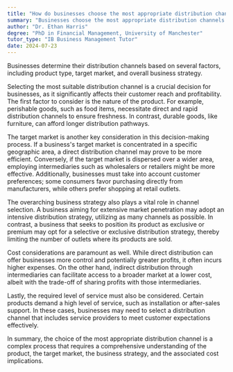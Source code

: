 ```yaml
---
title: "How do businesses choose the most appropriate distribution channels for their products?"
summary: "Businesses choose the most appropriate distribution channels based on their product type, target market, and overall business strategy."
author: "Dr. Ethan Harris"
degree: "PhD in Financial Management, University of Manchester"
tutor_type: "IB Business Management Tutor"
date: 2024-07-23
---
```


Businesses determine their distribution channels based on several factors, including product type, target market, and overall business strategy.

Selecting the most suitable distribution channel is a crucial decision for businesses, as it significantly affects their customer reach and profitability. The first factor to consider is the nature of the product. For example, perishable goods, such as food items, necessitate direct and rapid distribution channels to ensure freshness. In contrast, durable goods, like furniture, can afford longer distribution pathways.

The target market is another key consideration in this decision-making process. If a business's target market is concentrated in a specific geographic area, a direct distribution channel may prove to be more efficient. Conversely, if the target market is dispersed over a wider area, employing intermediaries such as wholesalers or retailers might be more effective. Additionally, businesses must take into account customer preferences; some consumers favor purchasing directly from manufacturers, while others prefer shopping at retail outlets.

The overarching business strategy also plays a vital role in channel selection. A business aiming for extensive market penetration may adopt an intensive distribution strategy, utilizing as many channels as possible. In contrast, a business that seeks to position its product as exclusive or premium may opt for a selective or exclusive distribution strategy, thereby limiting the number of outlets where its products are sold.

Cost considerations are paramount as well. While direct distribution can offer businesses more control and potentially greater profits, it often incurs higher expenses. On the other hand, indirect distribution through intermediaries can facilitate access to a broader market at a lower cost, albeit with the trade-off of sharing profits with those intermediaries.

Lastly, the required level of service must also be considered. Certain products demand a high level of service, such as installation or after-sales support. In these cases, businesses may need to select a distribution channel that includes service providers to meet customer expectations effectively.

In summary, the choice of the most appropriate distribution channel is a complex process that requires a comprehensive understanding of the product, the target market, the business strategy, and the associated cost implications.
    